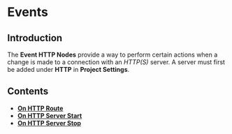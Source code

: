 # Events

## Introduction

The **Event HTTP Nodes** provide a way to perform certain actions when a change is made to a connection with an *HTTP(S)* server. A server must first be added under **HTTP** in **Project Settings**.

## Contents

* [**On HTTP Route**](onhttproute.md)
* [**On HTTP Server Start**](onhttpserverstart.md)
* [**On HTTP Server Stop**](onhttpserverstop.md)

